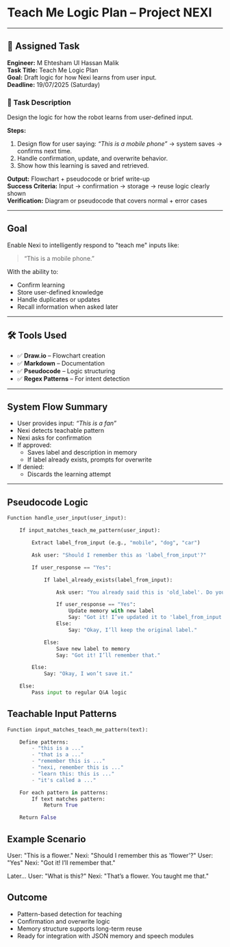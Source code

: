 # Teach Me Logic Plan – Project NEXI

---

## 📌 Assigned Task

**Engineer:** M Ehtesham Ul Hassan Malik  
**Task Title:** Teach Me Logic Plan  
**Goal:** Draft logic for how Nexi learns from user input.  
**Deadline:** 19/07/2025 (Saturday)  

### 📝 Task Description

Design the logic for how the robot learns from user-defined input.

**Steps:**
1. Design flow for user saying: _“This is a mobile phone”_ → system saves → confirms next time.
2. Handle confirmation, update, and overwrite behavior.
3. Show how this learning is saved and retrieved.

**Output:** Flowchart + pseudocode or brief write-up  
**Success Criteria:** Input → confirmation → storage → reuse logic clearly shown  
**Verification:** Diagram or pseudocode that covers normal + error cases

---

## Goal

Enable Nexi to intelligently respond to "teach me" inputs like:

> “This is a mobile phone.”

With the ability to:
- Confirm learning
- Store user-defined knowledge
- Handle duplicates or updates
- Recall information when asked later

---

## 🛠️ Tools Used

- ✅ **Draw.io** – Flowchart creation  
- ✅ **Markdown** – Documentation  
- ✅ **Pseudocode** – Logic structuring  
- ✅ **Regex Patterns** – For intent detection

---

## System Flow Summary

- User provides input: _“This is a fan”_  
- Nexi detects teachable pattern  
- Nexi asks for confirmation  
- If approved:
  - Saves label and description in memory
  - If label already exists, prompts for overwrite
- If denied:
  - Discards the learning attempt

---

## Pseudocode Logic

```python
Function handle_user_input(user_input):

    If input_matches_teach_me_pattern(user_input):

        Extract label_from_input (e.g., "mobile", "dog", "car")

        Ask user: "Should I remember this as 'label_from_input'?"

        If user_response == "Yes":

            If label_already_exists(label_from_input):

                Ask user: "You already said this is 'old_label'. Do you want to update it to 'label_from_input'?"

                If user_response == "Yes":
                    Update memory with new label
                    Say: "Got it! I’ve updated it to 'label_from_input'."
                Else:
                    Say: "Okay, I’ll keep the original label."

            Else:
                Save new label to memory
                Say: "Got it! I’ll remember that."

        Else:
            Say: "Okay, I won’t save it."

    Else:
        Pass input to regular Q&A logic

```
## Teachable Input Patterns
```python
Function input_matches_teach_me_pattern(text):

    Define patterns:
        - "this is a ..."
        - "that is a ..."
        - "remember this is ..."
        - "nexi, remember this is ..."
        - "learn this: this is ..."
        - "it's called a ..."

    For each pattern in patterns:
        If text matches pattern:
            Return True

    Return False
```
## Example Scenario
User: "This is a flower."
Nexi: "Should I remember this as 'flower'?"
User: "Yes"
Nexi: "Got it! I’ll remember that."

Later...
User: "What is this?"
Nexi: "That’s a flower. You taught me that."

## Outcome
- Pattern-based detection for teaching
- Confirmation and overwrite logic
- Memory structure supports long-term reuse
- Ready for integration with JSON memory and speech modules

